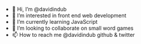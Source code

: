 - 👋 Hi, I’m @davidindub
- 👀 I’m interested in front end web development
- 🌱 I’m currently learning JavaScript
- 💞️ I’m looking to collaborate on small word games
- 📫 How to reach me @davidindub github & twitter
